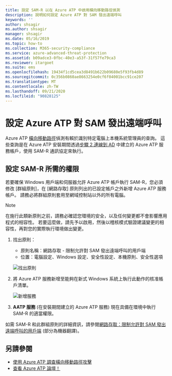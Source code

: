 ```yaml
---
title: 設定 SAM-R 以在 Azure ATP 中啟用橫向移動路徑偵測
description: 說明如何設定 Azure ATP 對 SAM 發出遠端呼叫
keywords: ''
author: shsagir
ms.author: shsagir
manager: shsagir
ms.date: 05/16/2019
ms.topic: how-to
ms.collection: M365-security-compliance
ms.service: azure-advanced-threat-protection
ms.assetid: b09adce3-0fbc-40e3-a53f-31f57fe79ca3
ms.reviewer: itargoet
ms.suite: ems
ms.openlocfilehash: 19434f1cd5cea3d8491b622b09680e5f93fb4d89
ms.sourcegitcommit: 0c356b0860ae8663254e0cf6f04001bcc91ce207
ms.translationtype: MT
ms.contentlocale: zh-TW
ms.lasthandoff: 09/21/2020
ms.locfileid: "90828125"
---
```

# <a name="configure-azure-atp-to-make-remote-calls-to-sam"></a>設定 Azure ATP 對 SAM 發出遠端呼叫

Azure ATP [橫向移動路徑](use-case-lateral-movement-path.md)偵測有賴於識別特定電腦上本機系統管理員的查詢。 這些查詢是在 Azure ATP 安裝期間透過[步驟 2.連線到 AD](install-step2.md) 中建立的 Azure ATP 服務帳戶，使用 SAM-R 通訊協定來執行。

## <a name="configure-sam-r-required-permissions"></a>設定 SAM-R 所需的權限

若要確保 Windows 用戶端和伺服器允許 Azure ATP 帳戶執行 SAM-R，您必須修改 [群組原則]，在 [網路存取] 原則列出的已設定帳戶之外新增 Azure ATP 服務帳戶。 請務必將群組原則套用至網域控制站以外的所有電腦。

> [!Note]
> 在施行此類新原則之前，請務必確認您環境的安全，以及任何變更都不會影響應用程式的相容性。 若要這麼做，請先予以啟用，然後以稽核模式驗證建議變更的相容性，再對您的實際執行環境做出變更。

1. 找出原則：

   - 原則名稱：網路存取 - 限制允許對 SAM 發出遠端呼叫的用戶端
   - 位置：電腦設定、Windows 設定、安全性設定、本機原則、安全性選項

    ![找出原則](media/samr-policy-location.png)

1. 將 Azure ATP 服務新增至能夠在新式 Windows 系統上執行此動作的核准帳戶清單。

    ![新增服務](media/samr-add-service.png)

3. **AATP 服務** (在安裝期間建立的 Azure ATP 服務) 現在具備在環境中執行 SAM-R 的適當權限。

如需 SAM-R 和此群組原則的詳細資訊，請參閱[網路存取：限制允許對 SAM 發出遠端呼叫的用戶端](/windows/security/threat-protection/security-policy-settings/network-access-restrict-clients-allowed-to-make-remote-sam-calls) \(部分為機器翻譯\)。

## <a name="see-also"></a>另請參閱

- [使用 Azure ATP 調查橫向移動路徑攻擊](use-case-lateral-movement-path.md)
- [查看 Azure ATP 論壇！](https://aka.ms/azureatpcommunity)